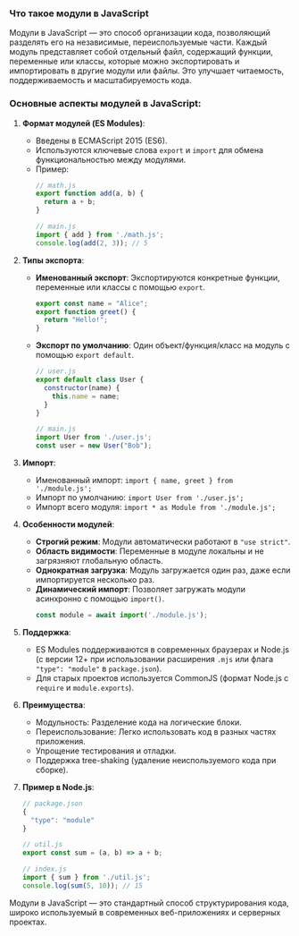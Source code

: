 ### Что такое модули в JavaScript

Модули в JavaScript — это способ организации кода, позволяющий разделять его на независимые, переиспользуемые части. Каждый модуль представляет собой отдельный файл, содержащий функции, переменные или классы, которые можно экспортировать и импортировать в другие модули или файлы. Это улучшает читаемость, поддерживаемость и масштабируемость кода.

### Основные аспекты модулей в JavaScript:
1. **Формат модулей (ES Modules)**:
   - Введены в ECMAScript 2015 (ES6).
   - Используются ключевые слова `export` и `import` для обмена функциональностью между модулями.
   - Пример:
     ```javascript
     // math.js
     export function add(a, b) {
       return a + b;
     }

     // main.js
     import { add } from './math.js';
     console.log(add(2, 3)); // 5
     ```

2. **Типы экспорта**:
   - **Именованный экспорт**: Экспортируются конкретные функции, переменные или классы с помощью `export`.
     ```javascript
     export const name = "Alice";
     export function greet() {
       return "Hello!";
     }
     ```
   - **Экспорт по умолчанию**: Один объект/функция/класс на модуль с помощью `export default`.
     ```javascript
     // user.js
     export default class User {
       constructor(name) {
         this.name = name;
       }
     }

     // main.js
     import User from './user.js';
     const user = new User("Bob");
     ```

3. **Импорт**:
   - Именованный импорт: `import { name, greet } from './module.js';`
   - Импорт по умолчанию: `import User from './user.js';`
   - Импорт всего модуля: `import * as Module from './module.js';`

4. **Особенности модулей**:
   - **Строгий режим**: Модули автоматически работают в `"use strict"`.
   - **Область видимости**: Переменные в модуле локальны и не загрязняют глобальную область.
   - **Однократная загрузка**: Модуль загружается один раз, даже если импортируется несколько раз.
   - **Динамический импорт**: Позволяет загружать модули асинхронно с помощью `import()`.
     ```javascript
     const module = await import('./module.js');
     ```

5. **Поддержка**:
   - ES Modules поддерживаются в современных браузерах и Node.js (с версии 12+ при использовании расширения `.mjs` или флага `"type": "module"` в `package.json`).
   - Для старых проектов используется CommonJS (формат Node.js с `require` и `module.exports`).

6. **Преимущества**:
   - Модульность: Разделение кода на логические блоки.
   - Переиспользование: Легко использовать код в разных частях приложения.
   - Упрощение тестирования и отладки.
   - Поддержка tree-shaking (удаление неиспользуемого кода при сборке).

7. **Пример в Node.js**:
   ```javascript
   // package.json
   {
     "type": "module"
   }

   // util.js
   export const sum = (a, b) => a + b;

   // index.js
   import { sum } from './util.js';
   console.log(sum(5, 10)); // 15
   ```

Модули в JavaScript — это стандартный способ структурирования кода, широко используемый в современных веб-приложениях и серверных проектах.